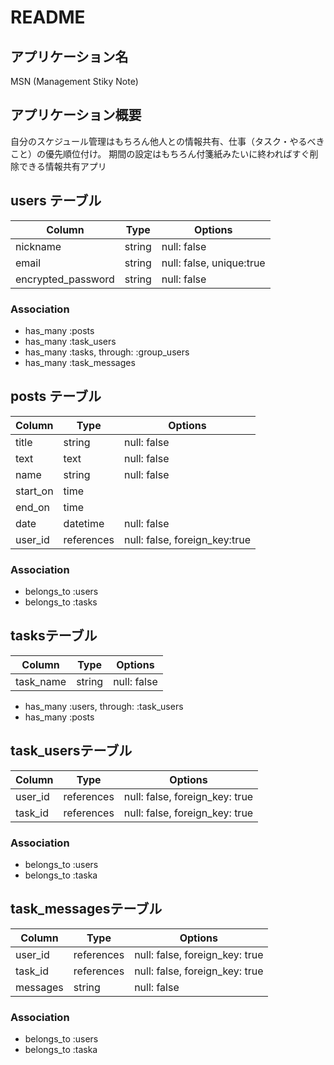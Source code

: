# README
## アプリケーション名
MSN (Management Stiky Note)

## アプリケーション概要
自分のスケジュール管理はもちろん他人との情報共有、仕事（タスク・やるべきこと）の優先順位付け。
期間の設定はもちろん付箋紙みたいに終わればすぐ削除できる情報共有アプリ


## users テーブル

| Column             | Type   | Options                  |
| ------------------ | ------ | ------------------------ |
| nickname           | string | null: false              |
| email              | string | null: false, unique:true |
| encrypted_password | string | null: false              |

### Association

- has_many :posts
- has_many :task_users
- has_many :tasks, through: :group_users
- has_many :task_messages

## posts テーブル

| Column                 | Type       | Options                       |
| ---------------------- | ---------- | ----------------------------- |
| title                  | string     | null: false                   |
| text                   | text       | null: false                   |
| name                   | string     | null: false                   |
| start_on               | time       |                               |
| end_on                 | time       |                               |
| date                   | datetime   | null: false                   |
| user_id                | references | null: false, foreign_key:true |


### Association

- belongs_to :users
- belongs_to :tasks

## tasksテーブル

| Column             | Type   | Options                  |
| ------------------ | ------ | ------------------------ |
| task_name          | string | null: false              |

- has_many :users, through: :task_users
- has_many :posts

## task_usersテーブル

| Column   | Type       | Options                        |
| -------- | ---------- | ------------------------------ |
| user_id  | references | null: false, foreign_key: true |
| task_id  | references | null: false, foreign_key: true |

### Association

- belongs_to :users
- belongs_to :taska

## task_messagesテーブル
| Column    | Type        | Options                        |
| --------- | ----------- | ------------------------------ |
| user_id   | references  | null: false, foreign_key: true |
| task_id   | references  | null: false, foreign_key: true |
| messages  | string      | null: false                    |

### Association

- belongs_to :users
- belongs_to :taska